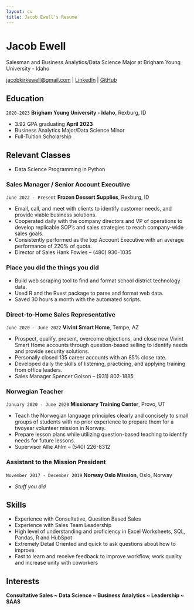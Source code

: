 ```yaml
---
layout: cv
title: Jacob Ewell's Resume
---
```

# Jacob Ewell
Salesman and Business Analytics/Data Science Major at Brigham Young University - Idaho

<div id="webaddress">
<a href="jacobkirkewell@gmail.com">jacobkirkewell@gmail.com</a>
| <a href="https://www.linkedin.com/in/jacobewell/">LinkedIn</a>
| <a href="https://github.com/byuids-resumes">GitHub</a>
</div>

<!-- https://www.monique.tech/the-art-of-markdown -->

## Education

`2020-2023`
__Brigham Young University - Idaho__, Rexburg, ID

- 3.92 GPA graduating __April 2023__
- Business Analytics Major/Data Science Minor
- Full-Tuition Scholarship

## Relevant Classes

- Data Science Programming in Python

### Sales Manager / Senior Account Executive

`June 2022 - Present`
__Frozen Dessert Supplies__, Rexburg, ID

- Email, call, and meet with clients to identify customer needs, and provide viable business solutions.
- Cooperated daily with the company directors and VP of operations to develop replicable SOP’s and sales strategies to reach company-wide sales goals.
- Consistently performed as the top Account Executive with an average performance of 220% of quota.
- Director of Sales Hank Fowles – (480) 930-1035

### Place you did the things you did

- Build web scraping tool to find and format school district technology data.
- Used R and the Rvest package to parse and format web data.
- Saved 30 hours a month with the automated scripts.


### Direct-to-Home Sales Representative

`June 2020 - June 2022`
__Vivint Smart Home__, Tempe, AZ 

- Prospect, qualify, present, overcome objections, and close new Vivint Smart Home accounts through question-based selling to identify needs and provide security solutions.
- Personally closed 135 career accounts with an 85% close rate.
- Developed daily the skills of listening, practicing, and applying training from office leaders.
- Sales Manager Spencer Golson – (931) 802-1885

### Norwegian Teacher

`January 2020 - June 2020`
__Missionary Training Center__, Provo, UT

- Teach the Norwegian language principles clearly and concisely to small groups of students with no prior experience to prepare them for a twoyear volunteer mission in Norway. 
- Prepare lesson plans while utilizing question-based teaching to identify needs for future lessons. 
- Supervisor Allie Ahlm – (540) 226-8312 

### Assistant to the Mission President

`November 2017 - December 2019`
__Norway Oslo Mission__, Oslo, Norway

- *Stuff you did*

## Skills

- Experience with Consultative, Question Based Sales
- Experience with Sales Team Leadership 
- High level of understanding and proficiency in Excel Worksheets, SQL, Pandas, R and HubSpot
- Extremely Detail Oriented and quick to ask questions about how to improve
- Fast to learn and receive feedback to improve workflow, work quality and increase unity with coworkers

## Interests

__Consultative Sales ~ Data Science ~ Business Analytics ~ Leadership ~ SAAS__ 


<!-- ### Footer

Last updated: May 2013 -->
